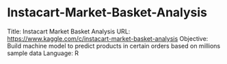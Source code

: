 # Instacart-Market-Basket-Analysis

Title: Instacart Market Basket Analysis
URL: https://www.kaggle.com/c/instacart-market-basket-analysis
Objective: Build machine model to predict products in certain orders based on millions sample data
Language: R
